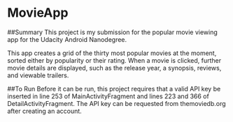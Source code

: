 # MovieApp

##Summary
This project is my submission for the popular movie viewing app for the Udacity Android Nanodegree.

This app creates a grid of the thirty most popular movies at the moment, sorted either by popularity or their rating. When a movie is clicked, further movie details are displayed, such as the release year, a synopsis, reviews, and viewable trailers.

##To Run
Before it can be run, this project requires that a valid API key be inserted in line 253 of MainActivityFragment and lines 223 and 366 of DetailActivityFragment. The API key can be requested from themoviedb.org after creating an account.
